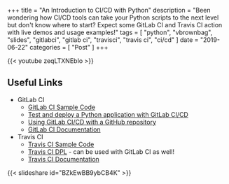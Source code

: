 +++
title = "An Introduction to CI/CD with Python"
description = "Been wondering how CI/CD tools can take your Python scripts to the next level but don't know where to start? Expect some GitLab CI and Travis CI action with live demos and usage examples!"
tags = [
    "python",
    "vbrownbag",
    "slides",
    "gitlabci",
    "gitlab ci",
    "travisci",
    "travis ci",
    "ci/cd"
]
date = "2019-06-22"
categories = [
    "Post"
]
+++

{{< youtube zeqLTXNEbIo >}}

## Useful Links

* GitLab CI
  * [GitLab CI Sample Code](https://gitlab.com/carceneaux/gitlab-ci-python-demo)
  * [Test and deploy a Python application with GitLab CI/CD](https://docs.gitlab.com/ee/ci/examples/test-and-deploy-python-application-to-heroku.html)
  * [Using GitLab CI/CD with a GitHub repository](https://docs.gitlab.com/ee/ci/ci_cd_for_external_repos/github_integration.html)
  * [GitLab CI Documentation](https://docs.gitlab.com/ee/ci/)
* Travis CI
  * [Travis CI Sample Code](https://github.com/carceneaux/travis-ci-python-demo)
  * [Travis CI DPL](https://github.com/travis-ci/dpl) - can be used with GitLab CI as well!
  * [Travis CI Documentation](https://docs.travis-ci.com/)

{{< slideshare id="BZkEwBB9ybCB4K" >}}
